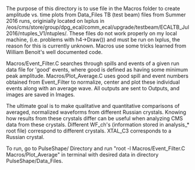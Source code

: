 The purpose of this directory is to use file in the Macros folder to create amplitude vs. time plots from  Data_Files TB (test beam) files from Summer 2016 runs, originially located on lxplus in /eos/cms/store/group/dpg_ecal/comm_ecal/upgrade/testbeam/ECALTB_Jul2016/ntuples_V1/ntuples/. These files do not work properly on my local machine, (i.e. problems with h4->Draw()) and must be run on lxplus, the reason for this is currently unknown. Macros use some tricks learned from William Benoit's well documented code.

Macros/Event_Filter.C searches through spills and events of a given run data file for 'good' events, where good is defined as having some minimum peak amplitude. Macros/Plot_Average.C uses good spill and event numbers obtained from Event_Filter to normalize, center and plot these individual events along with an average wave. All outputs are sent to Outputs, and images are saved in Images.  

The ultimate goal is to make qualitative and quantitative comparisons of averaged, normalized waveforms from different Russian crystals. Knowing how results from these crystals differ can be useful when analyzing CMS data from these crystals. Different WF_ch's (information stored in analysis_* root file) correspond to different crystals. XTAL_C3 corresponds to a Russian crystal.

To run, go to PulseShape/ Directory and run "root -l Macros/Event_Filter.C Macros/Plot_Average" in terminal with desired data in directory PulseShape/Data_Files.
